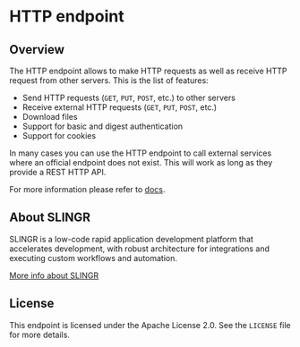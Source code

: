 # HTTP endpoint

## Overview
The HTTP endpoint allows to make HTTP requests as well as receive HTTP request from
other servers. This is the list of features:

- Send HTTP requests (`GET`, `PUT`, `POST`, etc.) to other servers
- Receive external HTTP requests (`GET`, `PUT`, `POST`, etc.)
- Download files
- Support for basic and digest authentication
- Support for cookies

In many cases you can use the HTTP endpoint to call external services where an official
endpoint does not exist. This will work as long as they provide a REST HTTP API.

For more information please refer to [docs](https://slingr-stack.github.io/platform/endpoints_http.html).

## About SLINGR

SLINGR is a low-code rapid application development platform that accelerates development, with robust architecture for integrations and executing custom workflows and automation.

[More info about SLINGR](https://slingr.io)

## License

This endpoint is licensed under the Apache License 2.0. See the `LICENSE` file for more details.
